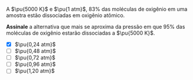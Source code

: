 A $\pu{5000 K}$ e $\pu{1 atm}$, $83\%$ das moléculas de oxigênio em uma amostra estão dissociadas em oxigênio atômico.

**Assinale** a alternativa que mais se aproxima da pressão em que $95\%$ das moléculas de oxigênio estarão dissociadas a $\pu{5000 K}$.

- [x] $\pu{0,24 atm}$
- [ ] $\pu{0,48 atm}$
- [ ] $\pu{0,72 atm}$
- [ ] $\pu{0,96 atm}$
- [ ] $\pu{1,20 atm}$
